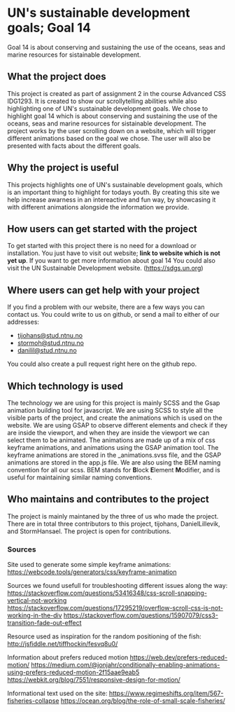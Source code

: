 # UN's sustainable development goals; Goal 14

Goal 14 is about conserving and sustaining the use of the oceans, seas and marine resources for sistainable development.

## What the project does

This project is created as part of assignment 2 in the course Advanced CSS IDG1293. It is created to show our scrollytelling abilities while also highlighting one of UN's sustainable development goals. We chose to highlight goal 14 which is about conserving and sustaining the use of the oceans, seas and marine resources for sistainable development. The project works by the user scrolling down on a website, which will trigger different animations based on the goal we chose. The user will also be presented with facts about the different goals. 

## Why the project is useful

This projects highlights one of UN's sustainable development goals, which is an important thing to highlight for todays youth. By creating this site we help increase awarness in an intereactive and fun way, by showcasing it with different animations alongside the information we provide.

## How users can get started with the project

To get started with this project there is no need for a download or installation. You just have to visit out website; **link to website which is not yet up**. If you want to get more information about goal 14 You could also visit the UN Sustainable Development website. (https://sdgs.un.org) 

## Where users can get help with your project

If you find a problem with our website, there are a few ways you can contact us. 
You could write to us on github, or send a mail to either of our addresses:

- tijohans@stud.ntnu.no
- stormoh@stud.ntnu.no
- danilil@stud.ntnu.no


You could also create a pull request right here on the github repo.

## Which technology is used

The technology we are using for this project is mainly SCSS and the Gsap animation building tool for javascript. We are using SCSS to style all the visible parts of the project, and create the animations which is used on the website. We are using GSAP to observe different elements and check if they are inside the viewport, and when they are inside the viewport we can select them to be animated. The animations are made up of a mix of css keyframe animations, and animations using the GSAP animation tool. The keyframe animations are stored in the _animations.svss file, and the GSAP animations are stored in the app.js file. We are also using the BEM naming convention for all our scss. BEM stands for **B**lock **E**lement **M**odifier, and is useful for maintaining similar naming conventions.

## Who maintains and contributes to the project

The project is mainly maintaned by the three of us who made the project. There are in total three contributors to this project, tijohans, DanielLillevik, and StormHansael. The project is open for contributions.


### Sources 

Site used to generate some simple keyframe animations: 
https://webcode.tools/generators/css/keyframe-animation

Sources we found usefull for troubleshooting different issues along the way: 
https://stackoverflow.com/questions/53416348/css-scroll-snapping-vertical-not-working
https://stackoverflow.com/questions/17295219/overflow-scroll-css-is-not-working-in-the-div
https://stackoverflow.com/questions/15907079/css3-transition-fade-out-effect


Resource used as inspiration for the random positioning of the fish:
http://jsfiddle.net/tiffhockin/fesvq8u0/


Information about prefers reduced motion
https://web.dev/prefers-reduced-motion/
https://medium.com/@jonjahr/conditionally-enabling-animations-using-prefers-reduced-motion-2f15aae9eab5
https://webkit.org/blog/7551/responsive-design-for-motion/

Informational text used on the site:
https://www.regimeshifts.org/item/567-fisheries-collapse
https://ocean.org/blog/the-role-of-small-scale-fisheries/
